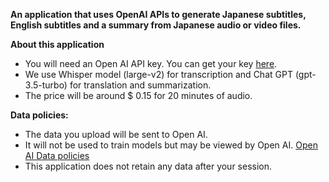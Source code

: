 **An application that uses OpenAI APIs to generate Japanese subtitles, 
English subtitles and a summary from Japanese audio or video files.**

**About this application**

- You will need an Open AI API key. You can get your key [here](https://platform.openai.com/).
- We use Whisper model (large-v2) for transcription and Chat GPT (gpt-3.5-turbo) for translation and summarization.
- The price will be around $ 0.15 for 20 minutes of audio.

**Data policies:**

- The data you upload will be sent to Open AI.
- It will not be used to train models but may be viewed by Open AI. [Open AI Data policies](https://openai.com/policies/api-data-usage-policies)
- This application does not retain any data after your session.




